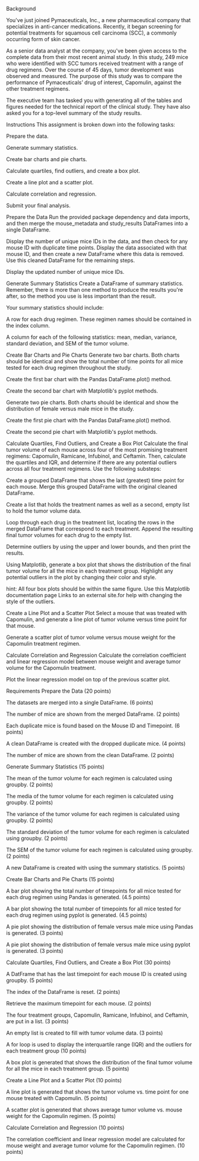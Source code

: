Background

You've just joined Pymaceuticals, Inc., a new pharmaceutical company that specializes in anti-cancer medications. Recently, it began screening for potential treatments for squamous cell carcinoma (SCC), a commonly occurring form of skin cancer.

As a senior data analyst at the company, you've been given access to the complete data from their most recent animal study. In this study, 249 mice who were identified with SCC tumors received treatment with a range of drug regimens. Over the course of 45 days, tumor development was observed and measured. The purpose of this study was to compare the performance of Pymaceuticals’ drug of interest, Capomulin, against the other treatment regimens.

The executive team has tasked you with generating all of the tables and figures needed for the technical report of the clinical study. They have also asked you for a top-level summary of the study results.

Instructions
This assignment is broken down into the following tasks:

Prepare the data.

Generate summary statistics.

Create bar charts and pie charts.

Calculate quartiles, find outliers, and create a box plot.

Create a line plot and a scatter plot.

Calculate correlation and regression.

Submit your final analysis.

Prepare the Data
Run the provided package dependency and data imports, and then merge the mouse_metadata and study_results DataFrames into a single DataFrame.

Display the number of unique mice IDs in the data, and then check for any mouse ID with duplicate time points. Display the data associated with that mouse ID, and then create a new DataFrame where this data is removed. Use this cleaned DataFrame for the remaining steps.

Display the updated number of unique mice IDs.

Generate Summary Statistics
Create a DataFrame of summary statistics. Remember, there is more than one method to produce the results you're after, so the method you use is less important than the result.

Your summary statistics should include:

A row for each drug regimen. These regimen names should be contained in the index column.

A column for each of the following statistics: mean, median, variance, standard deviation, and SEM of the tumor volume.

Create Bar Charts and Pie Charts
Generate two bar charts. Both charts should be identical and show the total number of time points for all mice tested for each drug regimen throughout the study.

Create the first bar chart with the Pandas DataFrame.plot() method.

Create the second bar chart with Matplotlib's pyplot methods.

Generate two pie charts. Both charts should be identical and show the distribution of female versus male mice in the study.

Create the first pie chart with the Pandas DataFrame.plot() method.

Create the second pie chart with Matplotlib's pyplot methods.

Calculate Quartiles, Find Outliers, and Create a Box Plot
Calculate the final tumor volume of each mouse across four of the most promising treatment regimens: Capomulin, Ramicane, Infubinol, and Ceftamin. Then, calculate the quartiles and IQR, and determine if there are any potential outliers across all four treatment regimens. Use the following substeps:

Create a grouped DataFrame that shows the last (greatest) time point for each mouse. Merge this grouped DataFrame with the original cleaned DataFrame.

Create a list that holds the treatment names as well as a second, empty list to hold the tumor volume data.

Loop through each drug in the treatment list, locating the rows in the merged DataFrame that correspond to each treatment. Append the resulting final tumor volumes for each drug to the empty list.

Determine outliers by using the upper and lower bounds, and then print the results.

Using Matplotlib, generate a box plot that shows the distribution of the final tumor volume for all the mice in each treatment group. Highlight any potential outliers in the plot by changing their color and style.

hint: All four box plots should be within the same figure. Use this Matplotlib documentation page Links to an external site.for help with changing the style of the outliers.

Create a Line Plot and a Scatter Plot
Select a mouse that was treated with Capomulin, and generate a line plot of tumor volume versus time point for that mouse.

Generate a scatter plot of tumor volume versus mouse weight for the Capomulin treatment regimen.

Calculate Correlation and Regression
Calculate the correlation coefficient and linear regression model between mouse weight and average tumor volume for the Capomulin treatment.

Plot the linear regression model on top of the previous scatter plot.

Requirements
Prepare the Data (20 points)

The datasets are merged into a single DataFrame. (6 points)

The number of mice are shown from the merged DataFrame. (2 points)

Each duplicate mice is found based on the Mouse ID and Timepoint. (6 points)

A clean DataFrame is created with the dropped duplicate mice. (4 points)

The number of mice are shown from the clean DataFrame. (2 points)

Generate Summary Statistics (15 points)

The mean of the tumor volume for each regimen is calculated using groupby. (2 points)

The media of the tumor volume for each regimen is calculated using groupby. (2 points)

The variance of the tumor volume for each regimen is calculated using groupby. (2 points)

The standard deviation of the tumor volume for each regimen is calculated using groupby. (2 points)

The SEM of the tumor volume for each regimen is calculated using groupby. (2 points)

A new DataFrame is created with using the summary statistics. (5 points)

Create Bar Charts and Pie Charts (15 points)

A bar plot showing the total number of timepoints for all mice tested for each drug regimen using Pandas is generated. (4.5 points)

A bar plot showing the total number of timepoints for all mice tested for each drug regimen using pyplot is generated. (4.5 points)

A pie plot showing the distribution of female versus male mice using Pandas is generated. (3 points)

A pie plot showing the distribution of female versus male mice using pyplot is generated. (3 points)

Calculate Quartiles, Find Outliers, and Create a Box Plot (30 points)

A DatFrame that has the last timepoint for each mouse ID is created using groupby. (5 points)

The index of the DataFrame is reset. (2 points)

Retrieve the maximum timepoint for each mouse. (2 points)

The four treatment groups, Capomulin, Ramicane, Infubinol, and Ceftamin, are put in a list. (3 points)

An empty list is created to fill with tumor volume data. (3 points)

A for loop is used to display the interquartile range (IQR) and the outliers for each treatment group (10 points)

A box plot is generated that shows the distribution of the final tumor volume for all the mice in each treatment group. (5 points)

Create a Line Plot and a Scatter Plot (10 points)

A line plot is generated that shows the tumor volume vs. time point for one mouse treated with Capomulin. (5 points)

A scatter plot is generated that shows average tumor volume vs. mouse weight for the Capomulin regimen. (5 points)

Calculate Correlation and Regression (10 points)

The correlation coefficient and linear regression model are calculated for mouse weight and average tumor volume for the Capomulin regimen. (10 points)